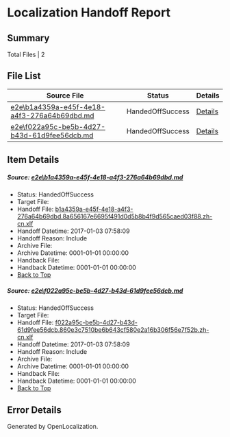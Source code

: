 # <a name='report-top'></a> Localization Handoff Report

## Summary
 Total Files | 2

## File List
 Source File | Status | Details 
 ----------- | ------ | ------- 
 [e2e\b1a4359a-e45f-4e18-a4f3-276a64b69dbd.md](https://github.com/OpenLocalizationTestOrg/ol-test0/blob/7a73f14bf955557ca5efcd2f9ec9e4ad9a49057d/e2e/b1a4359a-e45f-4e18-a4f3-276a64b69dbd.md) | HandedOffSuccess | [Details](#163fca8e9b048d4d2b5589bab9917f2a4f2fba7d3)
 [e2e\f022a95c-be5b-4d27-b43d-61d9fee56dcb.md](https://github.com/OpenLocalizationTestOrg/ol-test0/blob/7a73f14bf955557ca5efcd2f9ec9e4ad9a49057d/e2e/f022a95c-be5b-4d27-b43d-61d9fee56dcb.md) | HandedOffSuccess | [Details](#c375cc3cf8267c3dc853674f8a825395cef057e04)

## Item Details
##### <a name='163fca8e9b048d4d2b5589bab9917f2a4f2fba7d3'></a> Source: [e2e\b1a4359a-e45f-4e18-a4f3-276a64b69dbd.md](https://github.com/OpenLocalizationTestOrg/ol-test0/blob/7a73f14bf955557ca5efcd2f9ec9e4ad9a49057d/e2e/b1a4359a-e45f-4e18-a4f3-276a64b69dbd.md)
* Status: HandedOffSuccess
* Target File: 
* Handoff File: [b1a4359a-e45f-4e18-a4f3-276a64b69dbd.8a656167e6695f491d0d5b8b4f9d565caed03f88.zh-cn.xlf](https://github.com/OpenLocalizationTestOrg/ol-test0-handoff/blob/214cd5adf6310a55c108114d80da252a3553fad8/ol-handoff/OpenLocalizationTestOrg/ol-test0-zhcn/shujia/ht/b1a4359a-e45f-4e18-a4f3-276a64b69dbd.8a656167e6695f491d0d5b8b4f9d565caed03f88.zh-cn.xlf)
* Handoff Datetime: 2017-01-03 07:58:09
* Handoff Reason: Include
* Archive File: 
* Archive Datetime: 0001-01-01 00:00:00
* Handback File: 
* Handback Datetime: 0001-01-01 00:00:00
* [Back to Top](#report-top)

##### <a name='c375cc3cf8267c3dc853674f8a825395cef057e04'></a> Source: [e2e\f022a95c-be5b-4d27-b43d-61d9fee56dcb.md](https://github.com/OpenLocalizationTestOrg/ol-test0/blob/7a73f14bf955557ca5efcd2f9ec9e4ad9a49057d/e2e/f022a95c-be5b-4d27-b43d-61d9fee56dcb.md)
* Status: HandedOffSuccess
* Target File: 
* Handoff File: [f022a95c-be5b-4d27-b43d-61d9fee56dcb.860e3c7510be6b643cf580e2a16b306f56e7f52b.zh-cn.xlf](https://github.com/OpenLocalizationTestOrg/ol-test0-handoff/blob/214cd5adf6310a55c108114d80da252a3553fad8/ol-handoff/OpenLocalizationTestOrg/ol-test0-zhcn/shujia/ht/f022a95c-be5b-4d27-b43d-61d9fee56dcb.860e3c7510be6b643cf580e2a16b306f56e7f52b.zh-cn.xlf)
* Handoff Datetime: 2017-01-03 07:58:09
* Handoff Reason: Include
* Archive File: 
* Archive Datetime: 0001-01-01 00:00:00
* Handback File: 
* Handback Datetime: 0001-01-01 00:00:00
* [Back to Top](#report-top)


## Error Details

Generated by OpenLocalization.
